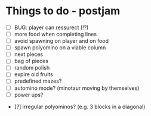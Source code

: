 # Things to do - postjam
- [ ] BUG: player can ressurect (!?)
- [ ] more food when completing lines
- [ ] avoid spawning on player and on food
- [ ] spawn polyomino on a viable column
- [ ] next pieces
- [ ] bag of pieces
- [ ] random polish
- [ ] expire old fruits
- [ ] predefined mazes?
- [ ] automino mode? (minotaur moving by themselves)
- [ ] power ups?
- [?] irregular polyominos? (e.g. 3 blocks in a diagonal)
